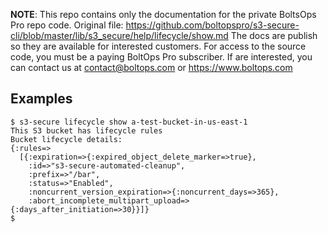 <!-- note marker start -->
**NOTE**: This repo contains only the documentation for the private BoltsOps Pro repo code.
Original file: https://github.com/boltopspro/s3-secure-cli/blob/master/lib/s3_secure/help/lifecycle/show.md
The docs are publish so they are available for interested customers.
For access to the source code, you must be a paying BoltOps Pro subscriber.
If are interested, you can contact us at contact@boltops.com or https://www.boltops.com

<!-- note marker end -->

## Examples

    $ s3-secure lifecycle show a-test-bucket-in-us-east-1
    This S3 bucket has lifecycle rules
    Bucket lifecycle details:
    {:rules=>
      [{:expiration=>{:expired_object_delete_marker=>true},
        :id=>"s3-secure-automated-cleanup",
        :prefix=>"/bar",
        :status=>"Enabled",
        :noncurrent_version_expiration=>{:noncurrent_days=>365},
        :abort_incomplete_multipart_upload=>{:days_after_initiation=>30}}]}
    $